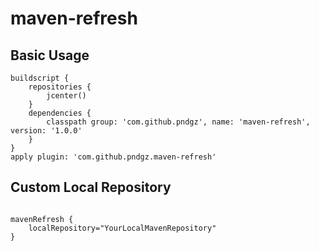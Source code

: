 # maven-refresh

## Basic Usage

```
buildscript {
    repositories {
        jcenter()
    }
    dependencies {
        classpath group: 'com.github.pndgz', name: 'maven-refresh', version: '1.0.0'
    }
}
apply plugin: 'com.github.pndgz.maven-refresh'

```

## Custom Local Repository
```

mavenRefresh {
    localRepository="YourLocalMavenRepository"
}

```